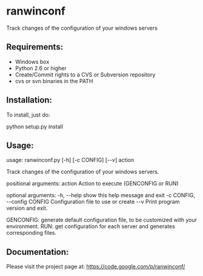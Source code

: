 ranwinconf
==========

Track changes of the configuration of your windows servers

Requirements:
-------------

* Windows box
* Python 2.6 or higher
* Create/Commit rights to a CVS or Subversion repository
* cvs or svn binaries in the PATH

Installation:
-------------

To install, just do:

python setup.py install

Usage:
------

usage: ranwinconf.py [-h] [-c CONFIG] [--v] action

Track changes of the configuration of your windows servers.

positional arguments:
  action                Action to execute (GENCONFIG or RUN)

optional arguments:
  -h, --help            show this help message and exit
  -c CONFIG, --config CONFIG
                        Configuration file to use or create
  --v                   Print program version and exit.

GENCONFIG: generate default configuration file, to be customized with your environment.
RUN: get configuration for each server and generates corresponding files.

Documentation:
--------------

Please visit the project page at: https://code.google.com/p/ranwinconf/

